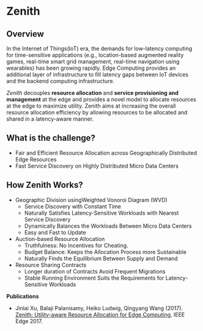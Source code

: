 # Zenith


## Overview

In the Internet of Things(IoT) era, the demands for low-latency computing for time-sensitive applications (e.g., location-based augmented reality games, real-time smart grid management, real-time navigation using wearables) has been growing rapidly. Edge Computing provides an additional layer of infrastructure to fill latency gaps between IoT devices and the backend computing infrastructure.

*Zenith* decouples **resource allocation** and **service provisioning and management** at the edge and provides a novel model to allocate resources at the edge to maximize utility. Zenith aims at increasing the overall resource allocation efficiency by allowing resources to be allocated and shared in a latency-aware manner. 

## What is the challenge? 
 + Fair and Efficient Resource Allocation across Geographically Distributed Edge Resources
 + Fast Service Discovery on Highly Distributed Micro Data Centers

## How Zenith Works?
 + Geographic Division usingWeighted Vonoroi Diagram (WVD)
    + Service Discovery with Constant Time
    + Naturally Satisfies Latency-Sensitive Workloads with Nearest Service Discovery
    + Dynamically Balances the Workloads Between Micro Data Centers
    + Easy and Fast to Update
 + Auction-based Resource Allocation
    + Truthfulness: No Incentives for Cheating. 
    + Budget Balance: Keeps the Allocation Process more Sustainable
    + Naturally Finds the Equilibrium Between Supply and Demand
 + Resource Sharing Contracts
    + Longer duration of Contracts Avoid Frequent Migrations
    + Stable Running Environment Suits the Requirements for Latency-Sensitive Workloads

**Publications**

 + Jinlai Xu, Balaji Palanisamy, Heiko Ludwig, Qingyang Wang (2017). [Zenith: Utility-aware Resource Allocation for Edge Computing](https://www.researchgate.net/publication/317097920_Zenith_Utility-aware_Resource_Allocation_for_Edge_Computing), IEEE Edge 2017.
